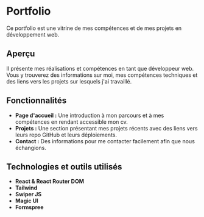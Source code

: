 # Portfolio

Ce portfolio est une vitrine de mes compétences et de mes projets en développement web.

## Aperçu

Il présente mes réalisations et compétences en tant que développeur web. Vous y trouverez des informations sur moi, mes compétences techniques et des liens vers les projets sur lesquels j'ai travaillé.

## Fonctionnalités

- **Page d'accueil :** Une introduction à mon parcours et à mes compétences en rendant accessible mon cv.
- **Projets :** Une section présentant mes projets récents avec des liens vers leurs repo GitHub et leurs déploiements.
- **Contact :** Des informations pour me contacter facilement afin que nous échangions.

## Technologies et outils utilisés

- **React & React Router DOM**
- **Tailwind**
- **Swiper JS**
- **Magic UI**
- **Formspree**
